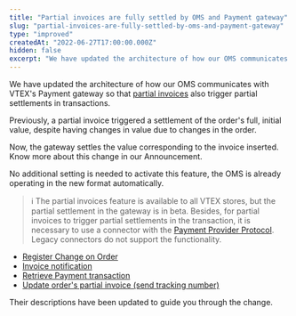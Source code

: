 ```yaml
---
title: "Partial invoices are fully settled by OMS and Payment gateway"
slug: "partial-invoices-are-fully-settled-by-oms-and-payment-gateway"
type: "improved"
createdAt: "2022-06-27T17:00:00.000Z"
hidden: false
excerpt: "We have updated the architecture of how our OMS communicates with VTEX's Payment gateway so that [partial invoices](https://help.vtex.com/en/tracks/pedidos--2xkTisx4SXOWXQel8Jg8sa/q9GPspTb9cHlMeAZfdEUe) also trigger partial settlements in transactions."
---
```

We have updated the architecture of how our OMS communicates with VTEX's Payment gateway so that [partial invoices](https://help.vtex.com/en/tracks/pedidos--2xkTisx4SXOWXQel8Jg8sa/q9GPspTb9cHlMeAZfdEUe) also trigger partial settlements in transactions.

Previously, a partial invoice triggered a settlement of the order's full, initial value, despite having changes in value due to changes in the order.

Now, the gateway settles the value corresponding to the invoice inserted. Know more about this change in our Announcement.

No additional setting is needed to activate this feature, the OMS is already operating in the new format automatically.

> ℹ️ The partial invoices feature is available to all VTEX stores, but the partial settlement in the gateway is in beta. Besides, for partial invoices to trigger partial settlements in the transaction, it is necessary to use a connector with the [Payment Provider Protocol](https://help.vtex.com/en/tutorial/payment-provider-protocol--RdsT2spdq80MMwwOeEq0m). Legacy connectors do not support the functionality.

- [Register Change on Order](https://developers.vtex.com/vtex-rest-api/reference/registerchange)
- [Invoice notification](https://developers.vtex.com/vtex-rest-api/reference/invoicenotification)
- [Retrieve Payment transaction](https://developers.vtex.com/vtex-rest-api/reference/getpaymenttransaction)
- [Update order's partial invoice (send tracking number)](https://developers.vtex.com/vtex-rest-api/reference/updatepartialinvoicesendtrackingnumber)

Their descriptions have been updated to guide you through the change.
